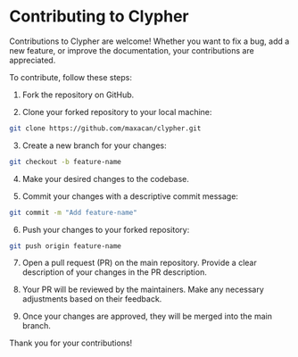 # Contributing to Clypher

Contributions to Clypher are welcome! Whether you want to fix a bug, add a new feature, or improve the documentation, your contributions are appreciated.

To contribute, follow these steps:

1. Fork the repository on GitHub.

2. Clone your forked repository to your local machine:

```bash
git clone https://github.com/maxacan/clypher.git
```

3. Create a new branch for your changes:

```bash
git checkout -b feature-name
```

4. Make your desired changes to the codebase.

5. Commit your changes with a descriptive commit message:

```bash
git commit -m "Add feature-name"
```


6. Push your changes to your forked repository:

```bash
git push origin feature-name
 ```


7. Open a pull request (PR) on the main repository. Provide a clear description of your changes in the PR description.

8. Your PR will be reviewed by the maintainers. Make any necessary adjustments based on their feedback.

9. Once your changes are approved, they will be merged into the main branch.

Thank you for your contributions!
